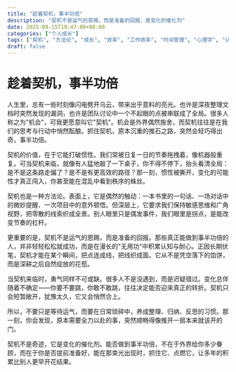 ```yaml
---
title: "趁着契机，事半功倍"
description: "契机不是运气的恩赐，而是准备的回报，是变化的催化剂"
date: 2025-09-15T19:47:00+08:00
categories: ["个人成长"]
tags: ["契机", "方法论", "成长", "效率", "工作效率", "时间管理", "心理学", "认知", "自我提升"]
draft: false
---
```


# 趁着契机，事半功倍

人生里，总有一些时刻像闪电劈开乌云，带来出乎意料的亮光。也许是深夜整理文档时突然发现的漏洞，也许是团队讨论中一个不起眼的点被串联成了全局。很多人称之为"机会"，可我更愿意叫它"契机"。机会是外界偶然施舍，而契机往往是在我们的思考与行动中悄然酝酿。抓住契机，原本沉重的推石之路，突然会轻巧得出奇，事半功倍。

契机的价值，在于它能打破惯性。我们常被日复一日的节奏拖拽着，像机器般重复。可当契机来临，就像有人猛地敲了一下桌子，你不得不停下，抬头看清全局：是不是这条路走偏了？是不是有更高效的路径？那一刻，惯性被撕开，变化的可能性才真正闯入，你甚至能在混乱中看到秩序的蛛丝。

契机也是一种方法论。表面上，它是偶然的触动：一本书里的一句话、一场对话中的微妙提醒、一次项目中的意外顿悟。但深层上，它要求我们保持敏感思维和广角视野，把零散的线索织成全景。别人眼里只是偶发事件，我们眼里是拐点，是能改变节奏的杠杆。

更重要的是，契机不是运气的恩赐，而是准备的回报。那些真正能做到事半功倍的人，并非轻轻松松就成功，而是在漫长的"无用功"中积累认知与耐心。正因长期伏笔，契机才能在某个瞬间，把点连成线，把线织成面。它从不是凭空落下的馅饼，而是深耕之后自然绽放的花苞。

当契机来临时，勇气同样不可或缺。很多人不是没遇到，而是迟疑错过。变化总伴随着不确定——你要不要跳，你敢不敢跳，往往决定能否迎来真正的转折。契机只会短暂敞开，犹豫太久，它又会悄然合上。

所以，不要只是等待运气，而要在日常琐碎中，养成整理、归纳、反思的习惯。那一刻，你会发现，原本需要全力以赴的事，突然顺畅得像推开一扇本来就该开的门。

契机不是奇迹，它是变化的催化剂。能否做到事半功倍，不在于外界给你多少眷顾，而在于你是否提前准备好，能在那束光出现时，抓住它、点燃它，让多年的积累比别人更早开花结果。
